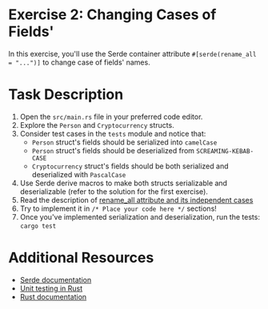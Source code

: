 # Exercise 2: Changing Cases of Fields'

In this exercise, you'll use the Serde container attribute `#[serde(rename_all = "...")]` to change case of fields' names.

# Task Description

1. Open the `src/main.rs` file in your preferred code editor.
2. Explore the `Person` and `Cryptocurrency` structs.
3. Consider test cases in the `tests` module and notice that:
   - `Person` struct's fields should be serialized into `camelCase`
   - `Person` struct's fields should be deserialized from `SCREAMING-KEBAB-CASE`
   - `Cryptocurrency` struct's fields should be both serialized and deserialized with `PascalCase`
4. Use Serde derive macros to make both structs serializable and deserializable (refer to the solution for the first exercise).
5. Read the description of [rename_all attribute and its independent cases](https://serde.rs/container-attrs.html#rename_all)
5. Try to implement it in `/* Place your code here */` sections!
6. Once you've implemented serialization and deserialization, run the tests: `cargo test`

# Additional Resources

* [Serde documentation](https://serde.rs/)
* [Unit testing in Rust](https://doc.rust-lang.org/rust-by-example/testing/unit_testing.html)
* [Rust documentation](https://www.rust-lang.org/learn)

